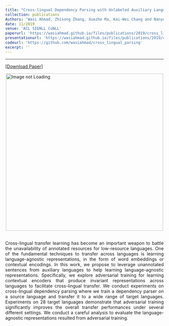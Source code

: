 ```yaml
---
title: "Cross-lingual Dependency Parsing with Unlabeled Auxiliary Languages."
collection: publications
Authors: 'Wasi Ahmad, Zhisong Zhang, Xuezhe Ma, Kai-Wei Chang and Nanyun Peng.'
date: 11/2019
venue: 'ACL SIGNLL CoNLL'
paperurl: 'https://wasiahmad.github.io/files/publications/2019/cross_lingual_parsing_auxiliary.pdf'
presentationurl: 'https://wasiahmad.github.io/files/publications/2019/cross_lingual_parsing_auxiliary.pptx'
codeurl: 'https://github.com/wasiahmad/cross_lingual_parsing'
excerpt: ''
---
```

---
<a href='https://wasiahmad.github.io/files/publications/2019/cross_lingual_parsing_auxiliary.pdf'>[Download Paper]</a>

<div style='display: flex; justify-content: center;'><img src='https://wasiahmad.github.io/files/publications/2019/auxlang-1.png' 
alt='Image not Loading' style='height:500px;' align='middle'></div><br>

<p align="justify">
Cross-lingual transfer learning has become an important weapon to battle the unavailability of annotated resources for 
low-resource languages. One of the fundamental techniques to transfer across languages is learning language-agnostic 
representations, in the form of word embeddings or contextual encodings. In this work, we propose to leverage unannotated 
sentences from auxiliary languages to help learning language-agnostic representations. Specifically, we explore adversarial 
training for learning contextual encoders that produce invariant representations across languages to facilitate cross-lingual
transfer. We conduct experiments on cross-lingual dependency parsing where we train a dependency parser on a source language
and transfer it to a wide range of target languages. Experiments on 28 target languages demonstrate that adversarial training 
significantly improves the overall transfer performances under several different settings. We conduct a careful analysis to 
evaluate the language-agnostic representations resulted from adversarial training.
</p>
